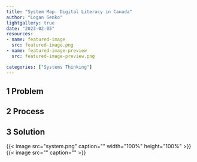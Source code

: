 ```yaml
---
title: "System Map: Digital Literacy in Canada"
author: "Logan Senko"
lightgallery: true
date: "2023-02-05"
resources:
- name: featured-image
  src: featured-image.png
- name: featured-image-preview
  src: featured-image-preview.png

categories: ["Systems Thinking"]
---
```

## 1 Problem

## 2 Process

## 3 Solution
{{< image src="system.png" caption="" width="100%" height="100%" >}}
{{< image src="" caption="" >}}
